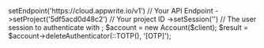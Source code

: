 <?php

use Appwrite\Client;
use Appwrite\Services\Account;
use Appwrite\Enums\;

$client = new Client();

$client
    ->setEndpoint('https://cloud.appwrite.io/v1') // Your API Endpoint
    ->setProject('5df5acd0d48c2') // Your project ID
    ->setSession('') // The user session to authenticate with
;

$account = new Account($client);

$result = $account->deleteAuthenticator(::TOTP(), '[OTP]');